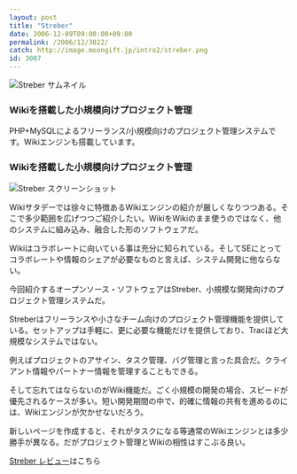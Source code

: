 ```yaml
---
layout: post
title: "Streber"
date: 2006-12-09T09:00:00+09:00
permalink: /2006/12/3022/
catch: http://image.moongift.jp/intro2/streber.png
id: 3007
---
```

 ![Streber サムネイル](http://image.moongift.jp/intro2/streber.t.png "Streber サムネイル")
  

### Wikiを搭載した小規模向けプロジェクト管理
  
PHP+MySQLによるフリーランス/小規模向けのプロジェクト管理システムです。Wikiエンジンも搭載しています。  
<!--more-->  

### Wikiを搭載した小規模向けプロジェクト管理
  

![Streber スクリーンショット](http://image.moongift.jp/intro2/streber.png "Streber スクリーンショット")

  

Wikiサタデーでは徐々に特徴あるWikiエンジンの紹介が厳しくなりつつある。そこで多少範囲を広げつつご紹介したい。WikiをWikiのまま使うのではなく、他のシステムに組み込み、融合した形のソフトウェアだ。

  

Wikiはコラボレートに向いている事は充分に知られている。そしてSEにとってコラボレートや情報のシェアが必要なものと言えば、システム開発に他ならない。

  

今回紹介するオープンソース・ソフトウェアはStreber、小規模な開発向けのプロジェクト管理システムだ。

  

Streberはフリーランスや小さなチーム向けのプロジェクト管理機能を提供している。セットアップは手軽に、更に必要な機能だけを提供しており、Tracほど大規模なシステムではない。

  

例えばプロジェクトのアサイン、タスク管理、バグ管理と言った具合だ。クライアント情報やパートナー情報を管理することもできる。

  

そして忘れてはならないのがWiki機能だ。ごく小規模の開発の場合、スピードが優先されるケースが多い。短い開発期間の中で、的確に情報の共有を進めるのには、Wikiエンジンが欠かせないだろう。

  

新しいページを作成すると、それがタスクになる等通常のWikiエンジンとは多少勝手が異なる。だがプロジェクト管理とWikiの相性はすこぶる良い。

  

[Streber レビュー](http://oss.moongift.jp/review/i-3023.html)はこちら

